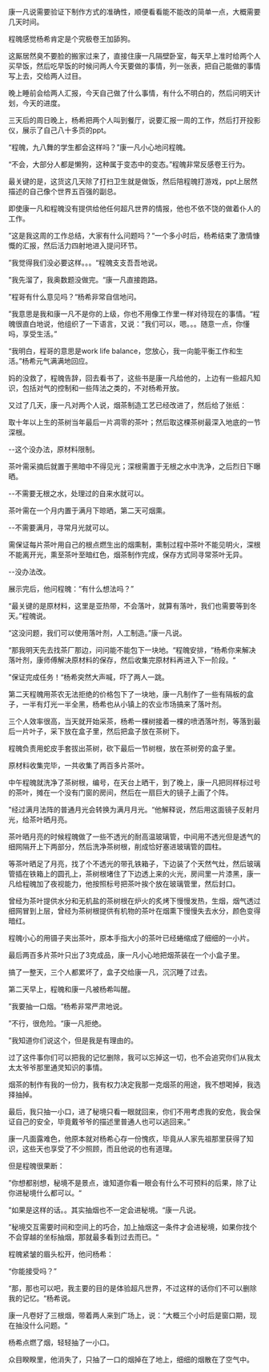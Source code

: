 康一凡说需要验证下制作方式的准确性，顺便看看能不能改的简单一点，大概需要几天时间。

程魄感觉杨希肯定是个究极卷王加舔狗。

这厮居然臭不要脸的搬家过来了，直接住康一凡隔壁卧室，每天早上准时给两个人买早饭，然后吃早饭的时候问两人今天要做的事情，列一张表，把自己能做的事情写上去，交给两人过目。

晚上睡前会给两人汇报，今天自己做了什么事情，有什么不明白的，然后问明天计划，今天的进度。

三天后的周日晚上，杨希把两个人叫到餐厅，说要汇报一周的工作，然后打开投影仪，展示了自己八十多页的ppt。

“程魄，九八舞的学生都会这样吗？”康一凡小心地问程魄。

“不会，大部分人都是懒狗，这种属于变态中的变态。”程魄非常反感卷王行为。

最关键的是，这货这几天除了打扫卫生就是做饭，然后陪程魄打游戏，ppt上居然描述的自己像个世界五百强的副总。

即使康一凡和程魄没有提供给他任何超凡世界的情报，他也不依不饶的做着仆人的工作。

”这是我这周的工作总结，大家有什么问题吗？“一个多小时后，杨希结束了激情慷慨的汇报，然后活力四射地进入提问环节。

”我觉得我们没必要这样。。。“程魄支支吾吾地说。

”我先溜了，我奥数题没做完。“康一凡直接跑路。

”程哥有什么意见吗？“杨希非常自信地问。

”我意思是我和康一凡不是你的上级，你也不用像工作里一样对待现在的事情。“程魄很直白地说，他组织了一下语言，又说：”我们可以，嗯。。。随意一点，你懂吗，享受生活。”

“我明白，程哥的意思是work life balance，您放心，我一向能平衡工作和生活。”杨希元气满满地回应。

妈的没救了，程魄告辞，回去看书了，这些书是康一凡给他的，上边有一些超凡知识，包括对气的控制和一些阵法之类的，不对杨希开放。

又过了几天，康一凡对两个人说，烟茶制造工艺已经改进了，然后给了张纸：

取十年以上生的茶树当年最后一片凋零的茶叶；然后取这棵茶树最深入地底的一节深根。

--这个没办法，原材料限制。

茶叶需采摘后就置于黑暗中不得见光；深根需置于无根之水中洗净，之后烈日下曝晒。

--不需要无根之水，处理过的自来水就可以。

茶叶需在一个月内置于满月下晾晒，第二天可烟熏。

--不需要满月，寻常月光就可以。

需保证每片茶叶用自己的根点燃生出的烟熏制，熏制过程中茶叶不能见明火，深根不能离开光，熏至茶叶至暗红色，烟茶制作完成，保存方式同寻常茶叶无异。

--没办法改。

展示完后，他问程魄：“有什么想法吗？”

“最关键的是原材料，这里是亚热带，不会落叶，就算有落叶，我们也需要等到冬天。”程魄说。

“这没问题，我们可以使用落叶剂，人工制造。”康一凡说。

“那我明天先去找茶厂那边，问问能不能包下一块地。“程魄安排，“杨希你来解决落叶剂，康师傅解决原材料的保存，然后收集完原材料再进入下一阶段。“

”保证完成任务！“杨希突然大声喊，吓了两人一跳。

第二天程魄用茶农无法拒绝的价格包下了一块地，康一凡制作了一些有隔板的盒子，一半有灯光一半全黑，杨希也从小镇上的农业市场搞来了落叶剂。

三个人效率很高，当天就开始采茶，杨希一棵树接着一棵的喷洒落叶剂，等落到最后一片叶子，采下放在盒子里，然后把盒子放在茶树下。

程魄负责用蛇皮手套拔出茶树，砍下最后一节树根，放在茶树旁的盒子里。

原材料收集完毕，一共收集了两百多片茶叶。

中午程魄就洗净了茶树根，编号，在天台上晒干，到了晚上，康一凡把同样标过号的茶叶，摊在一个没有门窗的房间，然后在一扇巨大的镜子上画了个阵。

”经过满月法阵的普通月光会转换为满月月光。“他解释说，然后用这面镜子反射月光，给茶叶晒月亮。

茶叶晒月亮的时候程魄做了一些不透光的耐高温玻璃管，中间用不透光但是透气的细网隔开上下两部分，然后洗净茶树根，削成恰好塞进玻璃管的圆柱。

等茶叶晒足了月亮，找了个不透光的带孔铁箱子，下边装了个天然气灶，然后玻璃管插在铁箱上的圆孔上，茶树根堵住了下边透上来的火光，房间里一片漆黑，康一凡给程魄加了夜视能力，他按照标号把茶叶挨个放在玻璃管里，然后封口。

曾经为茶叶提供水分和无机盐的茶树根在炉火的炙烤下慢慢发热，生烟，烟气透过细网冒到上层，曾经为茶树根提供有机物的茶叶在烟熏下慢慢失去水分，颜色变得暗红。

程魄小心的用镊子夹出茶叶，原本手指大小的茶叶已经蜷缩成了细细的一小片。

最后两百多片茶叶只出了3克成品，康一凡小心地把烟茶装在一个小盒子里。

搞了一整天，三个人都累坏了，盒子交给康一凡，沉沉睡了过去。

第二天早上，程魄和康一凡被杨希叫醒。

”我要抽一口烟。“杨希非常严肃地说。

”不行，很危险。“康一凡拒绝。

”我知道你们说这个，但是我是有理由的。

过了这件事你们可以把我的记忆删除，我可以忘掉这一切，也不会追究你们从我太太太爷爷那里通灵知识的事情。

烟茶的制作有我的一份力，我有权力决定我那一克烟茶的用途，我不想喝掉，我选择抽掉。

最后，我只抽一小口，进了秘境只看一眼就回来，你们不用考虑我的安危，我会保证自己的安全，毕竟戴爷爷的描述里普通人也可以逃回来。”

康一凡面露难色，他原本就对杨希心存一份愧疚，毕竟从人家先祖那里获得了知识，这些天也享受了不少照顾，而且他说的也有道理。

但是程魄很果断：

”你想都别想，秘境不是景点，谁知道你看一眼会有什么不可预料的后果，除了让你进秘境什么都可以。“

”如果是这样的话。。其实抽烟也不一定会进秘境。“康一凡说。

”秘境交互需要时间和空间上的巧合，加上抽烟这一条件才会进秘境，如果你找个不会穿越的坐标抽烟，那就最多看到过去而已。“

程魄紧皱的眉头松开，他问杨希：

“你能接受吗？”

“那，那也可以吧，我主要的目的是体验超凡世界，不过这样的话你们不可以删除我的记忆。“杨希说。

康一凡卷好了三根烟，带着两人来到广场上，说：“大概三个小时后是窗口期，现在抽没什么问题。“

杨希点燃了烟，轻轻抽了一小口。

众目睽睽里，他消失了，只抽了一口的烟掉在了地上，细细的烟散在了空气中。


